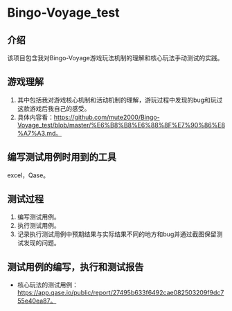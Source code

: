 # Bingo-Voyage_test
## 介绍
  该项目包含我对Bingo-Voyage游戏玩法机制的理解和核心玩法手动测试的实践。

## 游戏理解
  1. 其中包括我对游戏核心机制和活动机制的理解，游玩过程中发现的bug和玩过这款游戏后我自己的感受。
  2. 具体内容看：https://github.com/mute2000/Bingo-Voyage_test/blob/master/%E6%B8%B8%E6%88%8F%E7%90%86%E8%A7%A3.md。

## 编写测试用例时用到的工具
  excel，Qase。

## 测试过程
  1. 编写测试用例。
  2. 执行测试用例。
  3. 记录执行测试用例中预期结果与实际结果不同的地方和bug并通过截图保留测试发现的问题。

## 测试用例的编写，执行和测试报告
  - 核心玩法的测试用例：https://app.qase.io/public/report/27495b633f6492cae082503209f9dc755e40ea87。
